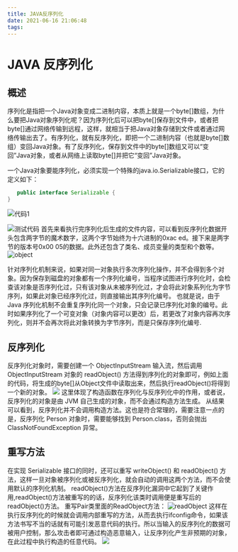 ```yaml
---
title: JAVA反序列化
date: 2021-06-16 21:06:48
tags:
---
```


# JAVA 反序列化

## 概述

序列化是指把一个Java对象变成二进制内容，本质上就是一个byte[]数组，为什么要把Java对象序列化呢？因为序列化后可以把byte[]保存到文件中，或者把byte[]通过网络传输到远程，这样，就相当于把Java对象存储到文件或者通过网络传输出去了。有序列化，就有反序列化，即把一个二进制内容（也就是byte[]数组）变回Java对象。有了反序列化，保存到文件中的byte[]数组又可以“变回”Java对象，或者从网络上读取byte[]并把它“变回”Java对象。

一个Java对象要能序列化，必须实现一个特殊的java.io.Serializable接口，它的定义如下：

 ```java
    public interface Serializable {
}
```
![代码1](/img/pair.jpg)

![测试代码](/img/code1.jpg)
首先来看执行完序列化后生成的文件内容，可以看到反序列化数据开头包含两字节的魔术数字，这两个字节始终为十六进制的0xac ed。接下来是两字节的版本号0x00 05的数据。此外还包含了类名、成员变量的类型和个数等。
![object](/img/object.jpg)

针对序列化机制来说，如果对同一对象执行多次序列化操作，并不会得到多个对象。因为保存到磁盘的对象都有一个序列化编号，当程序试图进行序列化时，会检查该对象是否序列化过，只有该对象从未被序列化过，才会将此对象系列化为字节序列，如果此对象已经序列化过，则直接输出其序列化编号。
也就是说，由于 Java 序列化机制不会重复序列化同一个对象，只会记录已序列化对象的编号。此时如果序列化了一个可变对象（对象内容可以更改）后，若更改了对象内容再次序列化，则并不会再次将此对象转换为字节序列，而是只保存序列化编号.

## 反序列化

反序列化对象时，需要创建一个 ObjectInputStream 输入流，然后调用 ObjectInputStream 对象的 readObject() 方法得到序列化的对象即可，例如上面的代码，将生成的byte[]从Object文件中读取出来，然后执行readObject()将得到一个新的对象。
![](/img/unse.jpg)
这里体现了构造函数在序列化与反序列化中的作用，或者说，反序列化的对象是由 JVM 自己生成的对象，而不会通过构造方法生成。
从结果可以看到，反序列化并不会调用构造方法。这也是符合常理的，需要注意一点的是，反序列化 Person 对象时，需要能够找到 Person.class，否则会抛出 ClassNotFoundException 异常。


## 重写方法

在实现 Serializable 接口的同时，还可以重写 writeObject() 和 readObject() 方法，这样一旦对象被序列化或被反序列化，就会自动的调用这两个方法，而不会使用默认的序列化机制。
readObject()方法在反序列化漏洞中它起到了关键作用,readObject()方法被重写的的话，反序列化该类时调用便是重写后的readObject()方法。
重写Pair类里面的ReadObject方法：
![readObject](/img/ReadOb.jpg)
这样在执行反序列化的时候就会调用内部重写的方法，从而去执行ifconfig命令，如果该方法书写不当的话就有可能引发恶意代码的执行。所以当输入的反序列化的数据可被用户控制，那么攻击者即可通过构造恶意输入，让反序列化产生非预期的对象，在此过程中执行构造的任意代码。
![](/img/res1.jpg)